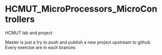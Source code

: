 # HCMUT_MicroProcessors_MicroControllers
HCMUT lab and project

Master is just a try to push and publish a new project upstream to github 
Every exercise are in each brances 
